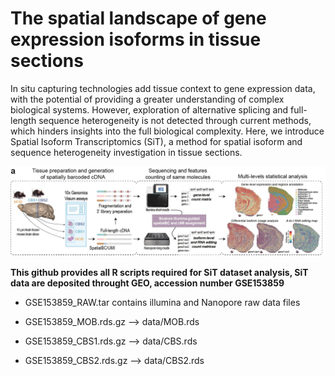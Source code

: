 # The spatial landscape of gene expression isoforms in tissue sections


In situ capturing technologies add tissue context to gene expression data, with the potential of providing a greater understanding of complex biological systems. However, exploration of alternative splicing and full-length sequence heterogeneity is not detected through current methods, which hinders insights into the full biological complexity. Here, we introduce Spatial Isoform Transcriptomics (SiT), a method for spatial isoform and sequence heterogeneity investigation in tissue sections. 


<img src="Figure_main_1.jpg">


**This github provides all R scripts required for SiT dataset analysis, SiT data are deposited throught GEO, accession number GSE153859**


* GSE153859_RAW.tar contains illumina and Nanopore raw data files

* GSE153859_MOB.rds.gz --> data/MOB.rds 

* GSE153859_CBS1.rds.gz --> data/CBS.rds

* GSE153859_CBS2.rds.gz --> data/CBS2.rds
